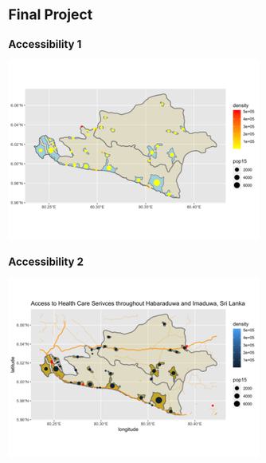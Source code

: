 # Final Project

## Accessibility 1

![GitHub Logo](accessibility1.png)

## Accessibility 2

![GitHub Logo](accessibility2.png)
